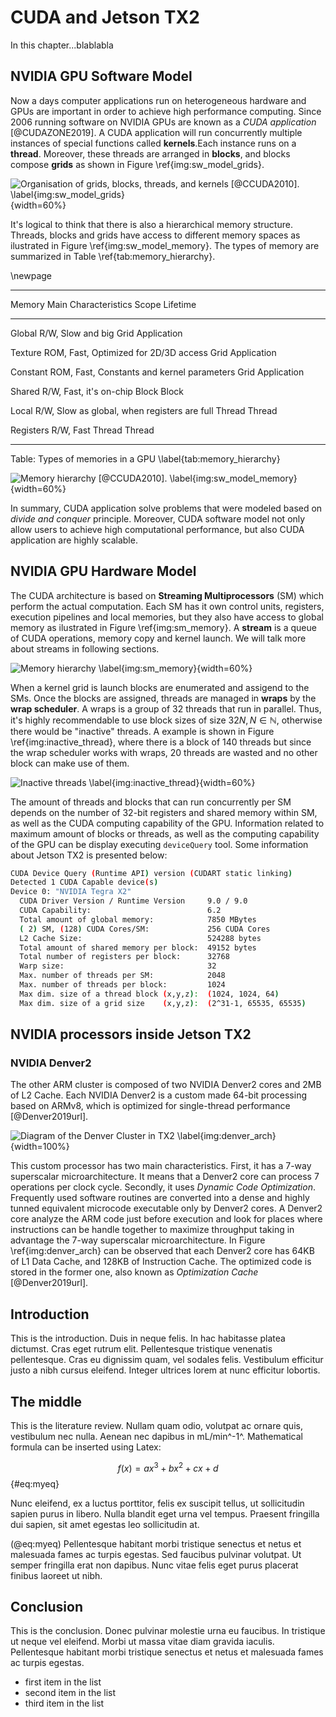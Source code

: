 # CUDA and Jetson TX2

<!--
After the introductory chapter, it seems fairly common to 
include a chapter that reviews the literature and 
introduces methodology used throughout the thesis.
-->
In this chapter...blablabla 



## NVIDIA GPU Software Model
Now a days computer applications run on heterogeneous hardware and GPUs are important in order to achieve high performance computing. 
Since 2006 running software on NVIDIA GPUs are known as a _CUDA application_ [@CUDAZONE2019].
A CUDA application will run concurrently multiple instances of special functions called **kernels**.Each instance runs on a **thread**. 
Moreover, these threads are arranged in **blocks**, and blocks compose **grids** as shown in Figure \ref{img:sw_model_grids}. 

![Organisation of grids, blocks, threads, and kernels [@CCUDA2010]. \label{img:sw_model_grids} ](source/figures/sw_model_grids.png){width=60%}

It's logical to think that there is also a hierarchical memory structure. 
Threads, blocks and grids have access to different memory spaces as ilustrated in Figure \ref{img:sw_model_memory}.
The types of memory are summarized in Table \ref{tab:memory_hierarchy}.

\newpage

---------------------------------------------------------------------------------------
Memory      Main Characteristics                            Scope   Lifetime
--------    -------------------                             -----   -----------
Global      R/W, Slow and big                               Grid    Application

Texture     ROM, Fast, Optimized for 2D/3D access           Grid    Application

Constant    ROM, Fast, Constants and kernel parameters      Grid    Application
 
Shared      R/W, Fast, it's on-chip                         Block   Block

Local       R/W, Slow as global, when registers are full    Thread  Thread

Registers   R/W, Fast                                       Thread  Thread

---------------------------------------------------------------------------

Table: Types of memories in a GPU \label{tab:memory_hierarchy}




![Memory hierarchy [@CCUDA2010]. \label{img:sw_model_memory} ](source/figures/sw_model_memory.png){width=60%}

In summary, CUDA application solve problems that were modeled based on _divide and conquer_ principle. Moreover, CUDA software model not only allow users to achieve high computational performance, but also CUDA application are highly scalable. 


## NVIDIA GPU Hardware Model
The CUDA architecture is based on **Streaming Multiprocessors** (SM) which perform the actual computation.
Each SM has it own control units, registers, execution pipelines and local memories, but they also have access to global memory as ilustrated in Figure \ref{img:sm_memory}.
A **stream** is a queue of CUDA operations, memory copy and kernel launch.
We will talk more about streams in following sections.

![Memory hierarchy  \label{img:sm_memory} ](source/figures/sm_memory.png){width=60%}


When a kernel grid is launch blocks are enumerated and assigend to the SMs. 
Once the blocks are assigned, threads are managed in **wraps** by the **wrap scheduler**. A wraps is a group of 32 threads that run in parallel. 
Thus, it's highly recommendable to use block sizes of size $32N, N \in \mathbb{N}$, otherwise there would be "inactive" threads.
A example is shown in Figure \ref{img:inactive_thread}, where there is a block of 140 threads but since the wrap scheduler works with wraps, 20 threads are wasted and no other block can make use of them. 


 
![Inactive threads \label{img:inactive_thread} ](source/figures/inactive_thread.png){width=60%}




The amount of  threads and blocks that can run concurrently per SM depends on the number of 32-bit registers and shared memory within SM, as well as the CUDA computing capability of the GPU. Information related to maximum amount of blocks  or threads, as well as the computing capability of the GPU can be display executing `deviceQuery` tool. 
Some information about Jetson TX2 is presented below: 

```sh
CUDA Device Query (Runtime API) version (CUDART static linking)
Detected 1 CUDA Capable device(s)
Device 0: "NVIDIA Tegra X2"
  CUDA Driver Version / Runtime Version     9.0 / 9.0
  CUDA Capability:                          6.2
  Total amount of global memory:            7850 MBytes 
  ( 2) SM, (128) CUDA Cores/SM:             256 CUDA Cores
  L2 Cache Size:                            524288 bytes
  Total amount of shared memory per block:  49152 bytes
  Total number of registers per block:      32768
  Warp size:                                32
  Max. number of threads per SM:            2048
  Max. number of threads per block:         1024
  Max dim. size of a thread block (x,y,z):  (1024, 1024, 64)
  Max dim. size of a grid size    (x,y,z):  (2^31-1, 65535, 65535)
```



## NVIDIA processors inside Jetson TX2

### NVIDIA Denver2
The other ARM cluster is composed of  two NVIDIA Denver2 cores and 2MB of L2 Cache.
Each NVIDIA Denver2 is a custom made 64-bit processing  based on ARMv8, which is optimized for  single-thread performance [@Denver2019url]. 

![Diagram of the Denver Cluster in TX2 \label{img:denver_arch} ](source/figures/denver_arch.png){width=100%}


This custom processor has two main characteristics. First, it has a 7-way superscalar microarchitecture.
It means that a Denver2 core can process 7 operations per clock cycle.
Secondly, it uses _Dynamic Code Optimization_. 
Frequently used software routines are converted into a dense and highly tunned equivalent microcode executable only by Denver2 cores. 
A Denver2 core analyze the ARM code just before execution and look for places where instructions can be handle together to maximize throughput taking in advantage the 7-way superscalar microarchitecture. 
In Figure \ref{img:denver_arch} can be observed that each Denver2 core has  64KB of L1 Data Cache, and  128KB of Instruction Cache. 
The optimized code is stored in the former one, also known as _Optimization Cache_ [@Denver2019url].


## Introduction

This is the introduction. Duis in neque felis. In hac habitasse platea dictumst. Cras eget rutrum elit. Pellentesque tristique venenatis pellentesque. Cras eu dignissim quam, vel sodales felis. Vestibulum efficitur justo a nibh cursus eleifend. Integer ultrices lorem at nunc efficitur lobortis.

## The middle

This is the literature review. Nullam quam odio, volutpat ac ornare quis, vestibulum nec nulla. Aenean nec dapibus in mL/min^-1^. Mathematical formula can be inserted using Latex:

$$f(x) = ax^3 + bx^2 + cx + d$$ {#eq:myeq}

Nunc eleifend, ex a luctus porttitor, felis ex suscipit tellus, ut sollicitudin sapien purus in libero. Nulla blandit eget urna vel tempus. Praesent fringilla dui sapien, sit amet egestas leo sollicitudin at.  

(@eq:myeq) Pellentesque habitant morbi tristique senectus et netus et malesuada fames ac turpis egestas. Sed faucibus pulvinar volutpat. Ut semper fringilla erat non dapibus. Nunc vitae felis eget purus placerat finibus laoreet ut nibh.

## Conclusion

This is the conclusion. Donec pulvinar molestie urna eu faucibus. In tristique ut neque vel eleifend. Morbi ut massa vitae diam gravida iaculis. Pellentesque habitant morbi tristique senectus et netus et malesuada fames ac turpis egestas.

<!-- Insert an unordered list -->

- first item in the list
- second item in the list
- third item in the list

